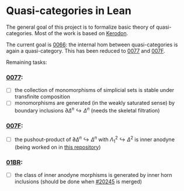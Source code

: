 # Quasi-categories in Lean

The general goal of this project is to formalize basic theory of quasi-categories. Most of the work is based on [Kerodon](https://kerodon.net/).

The current goal is [0066](https://kerodon.net/tag/0066): the internal hom between quasi-categories is again a quasi-category. This has been reduced to [0077](https://kerodon.net/tag/0077) and [007F](https://kerodon.net/tag/007F).

Remaining tasks:

### [0077](https://kerodon.net/tag/0077):
- [ ] the collection of monomorphisms of simplicial sets is stable under transfinite composition
- [ ] monomorphisms are generated (in the weakly saturated sense) by boundary inclusions $\partial\Delta^n \hookrightarrow \Delta^n$ (needs the skeletal filtration)

### [007F](https://kerodon.net/tag/007F):
- [ ] the pushout-product of $\partial\Delta^n \hookrightarrow \Delta^n$ with $\Lambda^2_1 \hookrightarrow \Delta^2$ is inner anodyne (being worked on in [this repository](https://github.com/mckoen/topcat-model-category))

### [01BR](https://kerodon.net/tag/01BR):
- [ ] the class of inner anodyne morphisms is generated by inner horn inclusions (should be done when [#20245](https://github.com/leanprover-community/mathlib4/pull/20245) is merged)
